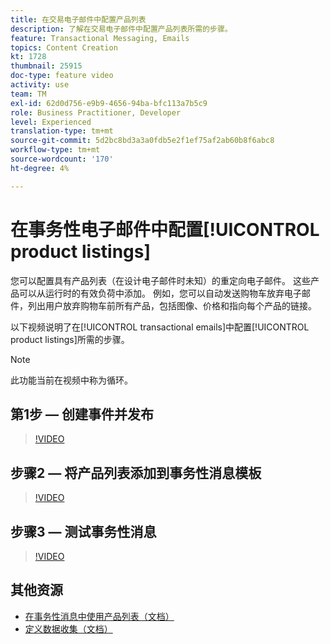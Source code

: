 ```yaml
---
title: 在交易电子邮件中配置产品列表
description: 了解在交易电子邮件中配置产品列表所需的步骤。
feature: Transactional Messaging, Emails
topics: Content Creation
kt: 1728
thumbnail: 25915
doc-type: feature video
activity: use
team: TM
exl-id: 62d0d756-e9b9-4656-94ba-bfc113a7b5c9
role: Business Practitioner, Developer
level: Experienced
translation-type: tm+mt
source-git-commit: 5d2bc8bd3a3a0fdb5e2f1ef75af2ab60b8f6abc8
workflow-type: tm+mt
source-wordcount: '170'
ht-degree: 4%

---
```


# 在事务性电子邮件中配置[!UICONTROL product listings]

您可以配置具有产品列表（在设计电子邮件时未知）的重定向电子邮件。 这些产品可以从运行时的有效负荷中添加。 例如，您可以自动发送购物车放弃电子邮件，列出用户放弃购物车前所有产品，包括图像、价格和指向每个产品的链接。

以下视频说明了在[!UICONTROL transactional emails]中配置[!UICONTROL product listings]所需的步骤。

>[!NOTE]
>
>此功能当前在视频中称为循环。

## 第1步 — 创建事件并发布

>[!VIDEO](https://video.tv.adobe.com/v/25914?quality=12)

## 步骤2 — 将产品列表添加到事务性消息模板

>[!VIDEO](https://video.tv.adobe.com/v/25915?quality=12)

## 步骤3 — 测试事务性消息

>[!VIDEO](https://video.tv.adobe.com/v/25916?quality=12)

## 其他资源

* [在事务性消息中使用产品列表（文档）](https://docs.adobe.com/content/help/en/campaign-standard/using/communication-channels/transactional-messaging/event-transactional-messages.html#using-product-listings-in-a-transactional-message)
* [定义数据收集（文档）](https://docs.adobe.com/content/help/en/campaign-standard/using/administrating/configuring-channels/configuring-transactional-messaging.html#defining-data-collections)
